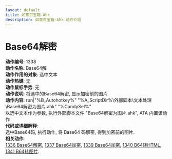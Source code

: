 ```yaml
---
layout: default
title: 如意百宝箱-Ahk
description: 如意百宝箱-Ahk 动作介绍
---
```


# [](#header-2) Base64解密
**动作编号**: 1338  
**动作名称**: Base64解  
**动作作用的对象**: 选中文本  
**动作热键**: 无  
**动作鼠标手势**: 无  
**动作说明**: 将选中的Base64解密, 显示加密前的图片  
**动作内容**: run|"%B_Autohotkey%" "%A_ScriptDir%\外部脚本\文本处理\Base64解密为图片.ahk" "%CandySel%"  
以选中文本作为参数, 执行外部脚本文件 "Base64解密为图片.ahk", ATA 内置该动作  
**代码或详细解释**:  
选中Base64码, 执行动作, 将 Base64 码解密, 得到加密前的图片.  
**相关动作**:  
[1336 Base64解密](1336.md), [1337 Base64加密](1337.md), [1339 Base64加密](1339.md), [1340 B64转HTML](1340.md), [1341 B64转图片](1341.md).  